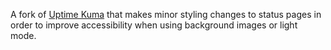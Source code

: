 A fork of <a href="https://github.com/louislam/uptime-kuma">Uptime Kuma</a> that makes minor styling changes to status pages in order to improve accessibility when using background images or light mode.